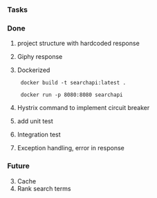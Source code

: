 ### Tasks
 


### Done

1) project structure with hardcoded response
2) Giphy response
3) Dockerized

        docker build -t searchapi:latest .
        
        docker run -p 8080:8080 searchapi
        
4) Hystrix command to implement circuit breaker 
5) add unit test
6) Integration test
7) Exception handling, error in response 


### Future
3) Cache 
4) Rank search terms
